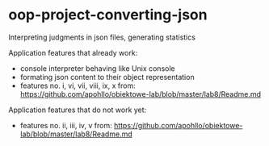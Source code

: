 # oop-project-converting-json
Interpreting judgments in json files, generating statistics

Application features that already work:
  - console interpreter behaving like Unix console
  - formating json content to their object representation
  - features no. i, vi, vii, viii, ix, x  from: https://github.com/apohllo/obiektowe-lab/blob/master/lab8/Readme.md

Application features that do not work yet:
  - features no. ii, iii, iv, v  from: https://github.com/apohllo/obiektowe-lab/blob/master/lab8/Readme.md
